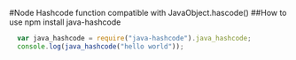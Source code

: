 #Node Hashcode function compatible with JavaObject.hascode()
##How to use
npm install java-hashcode

```js
  var java_hashcode = require("java-hashcode").java_hashcode;
  console.log(java_hashcode("hello world"));
```
